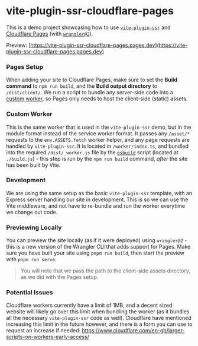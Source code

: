 # vite-plugin-ssr-cloudflare-pages

This is a demo project showcasing how to use [`vite-plugin-ssr`](https://vite-plugin-ssr.com) and [Cloudflare Pages](https://developers.cloudflare.com/pages/) (with [`wrangler@2`](https://github.com/cloudflare/wrangler2)).

Preview: [https://vite-plugin-ssr-cloudflare-pages.pages.dev](https://vite-plugin-ssr-cloudflare-pages.pages.dev)

### Pages Setup

When adding your site to Cloudflare Pages, make sure to set the **Build command** to `npm run build`, and the **Build output directory** to `/dist/client/`. 
We run a script to bundle any server-side code into a [custom worker](https://developers.cloudflare.com/pages/platform/functions#advanced-mode), so Pages only needs to host the client-side (static) assets.

### Custom Worker

This is the same worker that is used in the `vite-plugin-ssr` demo, but in the module format instead of the service worker format. It passes any `/asset/*` requests to the `env.ASSETS.fetch` worker helper, and any page requests are handled by `vite-plugin-ssr`. It is located in `/worker/index.ts`, and bundled into the required `/dist/_worker.js` file by the [`esbuild`](https://esbuild.github.io) script (located at `./build.js`) - this step is run by the `npm run build` command, _after_ the site has been built by Vite.

### Development

We are using the same setup as the basic `vite-plugin-ssr` template, with an Express server handling our site in development. This is so we can use the Vite middleware, and not have to re-bundle and run the worker everytime we change out code.

### Previewing Locally

You can preview the site locally (as if it were deployed) using `wrangler@2` - this is a new version of the Wrangler CLI that adds support for Pages.
Make sure you have built your site using `pnpm run build`, then start the preview with `pnpm run serve`. 

> You will note that we pass the path to the client-side assets directory, as we did with the Pages setup.

### Potential Issues

Cloudflare workers currently have a limit of 1MB, and a decent sized website will likely go over this limit when bundling the worker (as it bundles all the necessary `vite-plugin-ssr` code as well). Cloudflare have mentioned increasing this limit in the future however, and there is a form you can use to request an increase if needed: https://www.cloudflare.com/en-gb/larger-scripts-on-workers-early-access/
